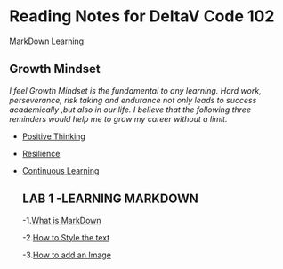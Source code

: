 # Reading Notes for DeltaV Code 102

MarkDown Learning

## Growth Mindset

*I feel Growth Mindset is the fundamental to any learning.
 Hard work, perseverance, risk taking and endurance not only
 leads to success academically ,but also in our life.
 I believe that the following three reminders would help me to grow my career without a limit.*
 
 - [Positive Thinking](/Positive.md)
 
 - [Resilience](/Resilience.md)
 
 - [Continuous Learning](/Learning.md)
 
 
    ## LAB 1 -LEARNING MARKDOWN
     
     -1.[What is MarkDown](/Markd.md)
     
     -2.[How to Style the text](/Styling.md)
     
     -3.[How to add an Image](/Image.md)
